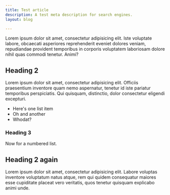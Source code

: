 ```yaml
---
title: Test article
description: A test meta description for search engines.
layout: blog

---
```

Lorem ipsum dolor sit amet, consectetur adipisicing elit. Iste voluptate labore, obcaecati asperiores reprehenderit eveniet dolores veniam, repudiandae provident temporibus in corporis voluptatem laboriosam dolore nihil quas commodi tenetur. Animi?

## Heading 2

Lorem ipsum dolor sit amet, consectetur adipisicing elit. Officiis praesentium inventore quam nemo aspernatur, tenetur id iste pariatur temporibus perspiciatis. Qui quisquam, distinctio, dolor consectetur eligendi excepturi.

- Here's one list item
- Oh and another
- Whodat?

### Heading 3

Now for a numbered list.

## Heading 2 again

Lorem ipsum dolor sit amet, consectetur adipisicing elit. Labore voluptas inventore voluptatum natus atque, rem qui quidem consequatur maiores esse cupiditate placeat vero veritatis, quos tenetur quisquam explicabo animi unde.